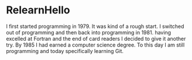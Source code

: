 # RelearnHello

I first started programming in 1979. It was kind of a rough start. I switched out of programming and then back into programming in 1981. having excelled at Fortran and the end of card readers I decided to give it another try. By 1985 I had earned a computer science degree. To this day I am still programming and today specifically learning Git.
